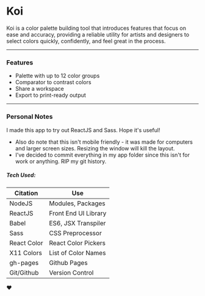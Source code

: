 # Koi
Koi is a color palette building tool that introduces features that focus on ease
and accuracy, providing a reliable utility for artists and designers to select
colors quickly, confidently, and feel great in the process.

---
### Features
- Palette with up to 12 color groups
- Comparator to contrast colors
- Share a workspace
- Export to print-ready output

---
### Personal Notes
I made this app to try out ReactJS and Sass. Hope it's useful!
- Also do note that this isn't mobile friendly - it was made for computers and larger screen sizes. Resizing the window will kill the layout.
- I've decided to commit everything in my app folder since this isn't for work or anything. RIP my git history.

##### Tech Used:

|Citation      | Use                  |
|--------------|----------------------|
|NodeJS        | Modules, Packages    |
|ReactJS       | Front End UI Library |
|Babel         | ES6, JSX Transpiler  |
|Sass          | CSS Preprocessor     |
|React Color   | React Color Pickers  |
|X11 Colors    | List of Color Names  |
|gh-pages      | Github Pages         |
|Git/Github    | Version Control      |

❤️
